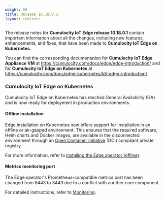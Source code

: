 ```yaml
---
weight: 59
title: Release 10.18.0.1
layout: redirect
---
```


The release notes for **Cumulocity IoT Edge release 10.18.0.1** contain important information about all the changes, including new features, enhancements, and fixes, that have been made to **Cumulocity IoT Edge on Kubernetes**.


You can find the corresponding documentation for **Cumulocity IoT Edge Appliance VM** at https://cumulocity.com/docs/edge/edge-introduction/ and for **Cumulocity IoT Edge on Kubernetes** at https://cumulocity.com/docs/edge-kubernetes/k8-edge-introduction/.


### Cumulocity IoT Edge on Kubernetes
Cumulocity IoT Edge on Kubernetes has reached General Availability (GA) and is now ready for deployment in production environments.

#### Offline installation

Edge installation on Kubernetes now offers support for installation in an offline or air-gapped environment. This ensures that the required software, Helm charts and Docker images, are available in the disconnected environment through an [Open Container Initiative](https://opencontainers.org/) (OCI) compliant private registry.

For more information, refer to [Installing the Edge operator (offline)](https://cumulocity.com/docs/edge-kubernetes/installing-edge-on-k8/#install-operator-offline).

#### Metrics monitoring port

The Edge operator's Prometheus-compatible metrics port has been changed from 8443 to 3443 due to a conflict with another core component.

For detailed instructions, refer to [Monitoring](https://cumulocity.com/guides/10.18.0/edge-k8s/edge-operations/#monitoring).
